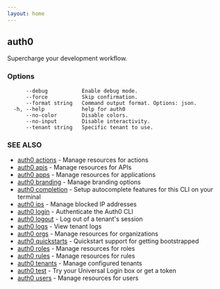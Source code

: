 ```yaml
---
layout: home
---
```

## auth0

Supercharge your development workflow.

### Options

```
      --debug           Enable debug mode.
      --force           Skip confirmation.
      --format string   Command output format. Options: json.
  -h, --help            help for auth0
      --no-color        Disable colors.
      --no-input        Disable interactivity.
      --tenant string   Specific tenant to use.
```

### SEE ALSO

* [auth0 actions](auth0_actions.md)	 - Manage resources for actions
* [auth0 apis](auth0_apis.md)	 - Manage resources for APIs
* [auth0 apps](auth0_apps.md)	 - Manage resources for applications
* [auth0 branding](auth0_branding.md)	 - Manage branding options
* [auth0 completion](auth0_completion.md)	 - Setup autocomplete features for this CLI on your terminal
* [auth0 ips](auth0_ips.md)	 - Manage blocked IP addresses
* [auth0 login](auth0_login.md)	 - Authenticate the Auth0 CLI
* [auth0 logout](auth0_logout.md)	 - Log out of a tenant's session
* [auth0 logs](auth0_logs.md)	 - View tenant logs
* [auth0 orgs](auth0_orgs.md)	 - Manage resources for organizations
* [auth0 quickstarts](auth0_quickstarts.md)	 - Quickstart support for getting bootstrapped
* [auth0 roles](auth0_roles.md)	 - Manage resources for roles
* [auth0 rules](auth0_rules.md)	 - Manage resources for rules
* [auth0 tenants](auth0_tenants.md)	 - Manage configured tenants
* [auth0 test](auth0_test.md)	 - Try your Universal Login box or get a token
* [auth0 users](auth0_users.md)	 - Manage resources for users

